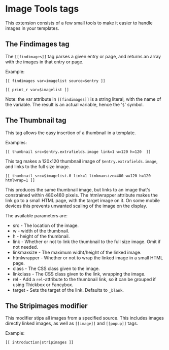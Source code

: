 
Image Tools tags
================

This extension consists of a few small tools to make it easier to handle images
in your templates.

The Findimages tag
-----------------

The `[[findimages]]` tag parses a given entry or page, and returns an array with
the images in that entry or page.

Example:

    [[ findimages var=imagelist source=$entry ]]
    
    [[ print_r var=$imagelist ]]

Note: the var attribute in `[[findimages]]` is a string literal, with the name of
the variable. The result is an actual variable, hence the '`$`' symbol. 

The Thumbnail tag
-----------------

This tag allows the easy insertion of a thumbnail in a template.

Examples:

    [[ thumbnail src=$entry.extrafields.image link=1 w=120 h=120  ]]

This tag makes a 120x120 thumbnail image of `$entry.extrafields.image`, and links
to the full size image.

    [[ thumbnail src=$imagelist.0 link=1 linkmaxsize=480 w=120 h=120 htmlwrap=1 ]]

This produces the same thumbnail image, but links to an image that's constrained
within 480x480 pixels. The htmlwrapper attribute makes the link go to a small
HTML page, with the target image on it. On some mobile devices this prevents
unwanted scaling of the image on the display.

The available parameters are:

  - src - The location of the image.
  - w - width of the thumbnail.
  - h - height of the thumbnail.
  - link - Whether or not to link the thumbnail to the full size image. Omit if not needed.
  - linkmaxsize - The maximum widht/height of the linked image.
  - htmlwrapper - Whether or not to wrap the linked image in a small HTML page.
  - class - The CSS class given to the image.
  - linkclass - The CSS class given to the link, wrapping the image. 
  - rel - Add a `rel`-attribute to the thumbnail link, so it can be grouped if using Thickbox or Fancybox.
  - target - Sets the target of the link. Defaults to `_blank`.

The Stripimages modifier
------------------------

This modifier stips all images from a specified source. This includes images
directly linked images, as well as `[[image]]` and `[[popup]]` tags.

Example:

    [[ introduction|stripimages ]]

